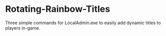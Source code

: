 # Rotating-Rainbow-Titles
Three simple commands for LocalAdmin.exe to easily add dynamic titles to players in-game.
